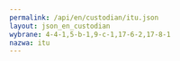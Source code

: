 ```yaml
---
permalink: /api/en/custodian/itu.json
layout: json_en_custodian
wybrane: 4-4-1,5-b-1,9-c-1,17-6-2,17-8-1
nazwa: itu
---
```

